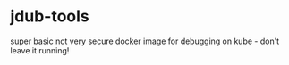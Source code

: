 # jdub-tools

super basic not very secure docker image for debugging on kube - don't leave it running!